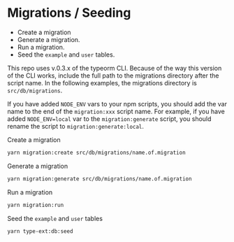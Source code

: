 # Migrations / Seeding

- Create a migration
- Generate a migration.
- Run a migration.
- Seed the `example` and `user` tables.

This repo uses v.0.3.x of the typeorm CLI. Because of the way this version of the CLI works, include the full path to the migrations directory after the script name. In the following examples, the migrations directory is `src/db/migrations`.

If you have added `NODE_ENV` vars to your npm scripts, you should add the var name to the end of the `migration:xxx` script name. For example, if you have added `NODE_ENV=local` var to the `migration:generate` script, you should rename the script to `migration:generate:local`.

Create a migration

```bash
yarn migration:create src/db/migrations/name.of.migration
```

Generate a migration

```bash
yarn migration:generate src/db/migrations/name.of.migration
```

Run a migration

```bash
yarn migration:run
```

Seed the `example` and `user` tables

```bash
yarn type-ext:db:seed
```
